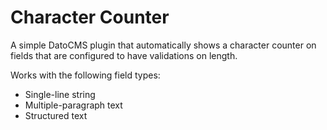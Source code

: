 # Character Counter

A simple DatoCMS plugin that automatically shows a character counter on fields that are configured to have validations on length.

Works with the following field types:

* Single-line string
* Multiple-paragraph text
* Structured text
